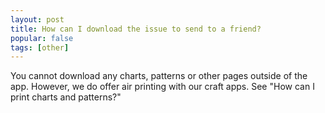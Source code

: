 ```yaml
---
layout: post
title: How can I download the issue to send to a friend?
popular: false
tags: [other]
---
```

You cannot download any charts, patterns or other pages outside of the app. However, we do offer air printing with our craft apps. See "How can I print charts and patterns?"
